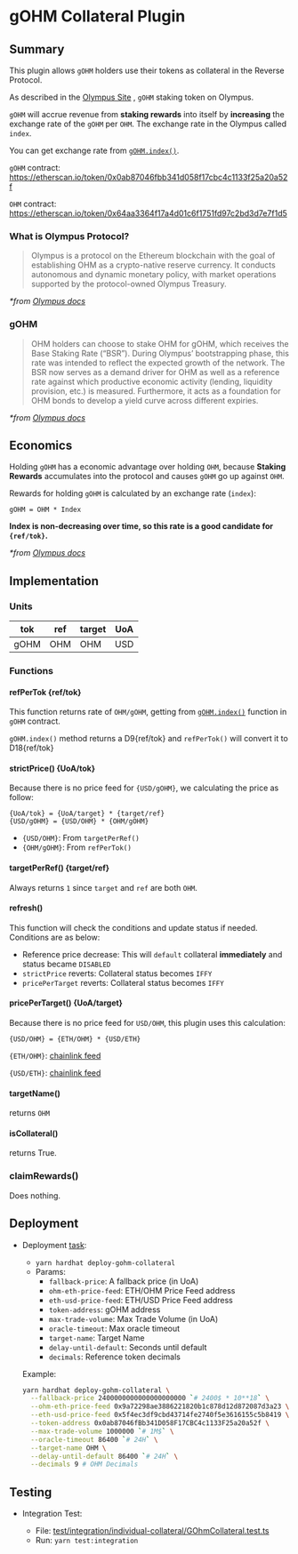 # gOHM Collateral Plugin

## Summary

This plugin allows `gOHM` holders use their tokens as collateral in the Reverse Protocol.

As described in the [Olympus Site](https://docs.olympusdao.finance/main/overview/staking) , `gOHM` staking token on Olympus.

`gOHM` will accrue revenue from **staking rewards** into itself by **increasing** the exchange rate of the `gOHM` per `OHM`. The exchange rate in the Olympus called `index`.

You can get exchange rate from [`gOHM.index()`](https://etherscan.io/address/0x0ab87046fbb341d058f17cbc4c1133f25a20a52f/advanced#readContract#F11).

`gOHM` contract: <https://etherscan.io/token/0x0ab87046fbb341d058f17cbc4c1133f25a20a52f>

`OHM` contract: <https://etherscan.io/token/0x64aa3364f17a4d01c6f1751fd97c2bd3d7e7f1d5>

### What is Olympus Protocol?

> Olympus is a protocol on the Ethereum blockchain with the goal of establishing OHM as a crypto-native reserve currency. It conducts autonomous and dynamic monetary policy, with market operations supported by the protocol-owned Olympus Treasury.

_\*from [Olympus docs](https://docs.olympusdao.finance/main/overview/intro)_

### gOHM

> OHM holders can choose to stake OHM for gOHM, which receives the Base Staking Rate (“BSR”). During Olympus’ bootstrapping phase, this rate was intended to reflect the expected growth of the network. The BSR now serves as a demand driver for OHM as well as a reference rate against which productive economic activity (lending, liquidity provision, etc.) is measured. Furthermore, it acts as a foundation for OHM bonds to develop a yield curve across different expiries.

_\*from [Olympus docs](https://docs.olympusdao.finance/main/overview/staking)_

## Economics

Holding `gOHM` has a economic advantage over holding `OHM`, because **Staking Rewards** accumulates into the protocol and causes `gOHM` go up against `OHM`.

Rewards for holding `gOHM` is calculated by an exchange rate (`index`):

```
gOHM = OHM * Index
```

**Index is non-decreasing over time, so this rate is a good candidate for `{ref/tok}`.**

_\*from [Olympus docs](https://docs.olympusdao.finance/main/overview/staking)_

## Implementation

### Units

| tok  | ref | target | UoA |
| ---- | --- | ------ | --- |
| gOHM | OHM | OHM    | USD |

### Functions

#### refPerTok {ref/tok}

This function returns rate of `OHM/gOHM`, getting from [`gOHM.index()`](https://etherscan.io/address/0x0ab87046fbb341d058f17cbc4c1133f25a20a52f/advanced#readContract#F11) function in `gOHM` contract.

`gOHM.index()` method returns a D9{ref/tok} and `refPerTok()` will convert it to D18{ref/tok}

#### strictPrice() {UoA/tok}

Because there is no price feed for `{USD/gOHM}`, we calculating the price as follow:

```
{UoA/tok} = {UoA/target} * {target/ref}
{USD/gOHM} = {USD/OHM} * {OHM/gOHM}
```

- `{USD/OHM}`: From `targetPerRef()`
- `{OHM/gOHM}`: From `refPerTok()`

#### targetPerRef() {target/ref}

Always returns `1` since `target` and `ref` are both `OHM`.

#### refresh()

This function will check the conditions and update status if needed. Conditions are as below:

- Reference price decrease: This will `default` collateral **immediately** and status became `DISABLED`
- `strictPrice` reverts: Collateral status becomes `IFFY`
- `pricePerTarget` reverts: Collateral status becomes `IFFY`

#### pricePerTarget() {UoA/target}

Because there is no price feed for `USD/OHM`, this plugin uses this calculation:

```
{USD/OHM} = {ETH/OHM} * {USD/ETH}
```

`{ETH/OHM}`: [chainlink feed](https://data.chain.link/ethereum/mainnet/crypto-eth/ohmv2-eth)

`{USD/ETH}`: [chainlink feed](https://data.chain.link/ethereum/mainnet/crypto-usd/eth-usd)

#### targetName()

returns `OHM`

#### isCollateral()

returns True.

### claimRewards()

Does nothing.

## Deployment

- Deployment [task](../../../../tasks/deployment/collateral/deploy-gohm-collateral.ts):

  - `yarn hardhat deploy-gohm-collateral`
  - Params:
    - `fallback-price`: A fallback price (in UoA)
    - `ohm-eth-price-feed`: ETH/OHM Price Feed address
    - `eth-usd-price-feed`: ETH/USD Price Feed address
    - `token-address`: gOHM address
    - `max-trade-volume`: Max Trade Volume (in UoA)
    - `oracle-timeout`: Max oracle timeout
    - `target-name`: Target Name
    - `delay-until-default`: Seconds until default
    - `decimals`: Reference token decimals

  Example:

  ```sh
  yarn hardhat deploy-gohm-collateral \
    --fallback-price 2400000000000000000000 `# 2400$ * 10**18` \
    --ohm-eth-price-feed 0x9a72298ae3886221820b1c878d12d872087d3a23 \
    --eth-usd-price-feed 0x5f4ec3df9cbd43714fe2740f5e3616155c5b8419 \
    --token-address 0x0ab87046fBb341D058F17CBC4c1133F25a20a52f \
    --max-trade-volume 1000000 `# 1M$` \
    --oracle-timeout 86400 `# 24H` \
    --target-name OHM \
    --delay-until-default 86400 `# 24H` \
    --decimals 9 # OHM Decimals
  ```

## Testing

- Integration Test:

  - File: [test/integration/individual-collateral/GOhmCollateral.test.ts](../../../../test/integration/individual-collateral/GOhmCollateral.test.ts)
  - Run: `yarn test:integration`
